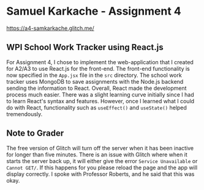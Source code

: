 Samuel Karkache - Assignment 4
===
https://a4-samkarkache.glitch.me/
## WPI School Work Tracker using React.js
For Assignment 4, I chose to implement the web-application that I created for A2/A3 to use
React.js for the front-end. The front-end functionality is now specified
in the `App.jsx` file in the `src` directory. The school work tracker uses MongoDB
to save assignments with the Node.js backend sending the information to React. Overall, 
React made the development process much easier. There was a slight learning
curve initially since I had to learn React's syntax and features. However, once I learned what I 
could do with React, functionality such as `useEffect()` and `useState()` helped tremendously.

## Note to Grader
The free version of Glitch will turn off the server when it has been inactive for longer than five minutes.
There is an issue with Glitch where when it starts the server back up, it will either give the error `Service Unavailable`
or `Cannot GET/`. If this happens for you please reload the page and the app will display correctly. I spoke with Professor
Roberts, and he said that this was okay.